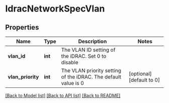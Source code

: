 # IdracNetworkSpecVlan

## Properties
Name | Type | Description | Notes
------------ | ------------- | ------------- | -------------
**vlan_id** | **int** | The VLAN ID setting of the iDRAC. Set 0 to disable | 
**vlan_priority** | **int** | The VLAN priority setting of the iDRAC. The default value is 0 | [optional] [default to 0]

[[Back to Model list]](../README.md#documentation-for-models) [[Back to API list]](../README.md#documentation-for-api-endpoints) [[Back to README]](../README.md)

